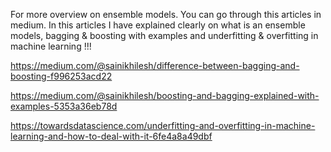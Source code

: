 For more overview on ensemble models. You can go through this articles in medium. In this articles I have explained clearly on what is an ensemble models, bagging & boosting with examples and underfitting & overfitting in machine learning !!! 

https://medium.com/@sainikhilesh/difference-between-bagging-and-boosting-f996253acd22

https://medium.com/@sainikhilesh/boosting-and-bagging-explained-with-examples-5353a36eb78d

https://towardsdatascience.com/underfitting-and-overfitting-in-machine-learning-and-how-to-deal-with-it-6fe4a8a49dbf
